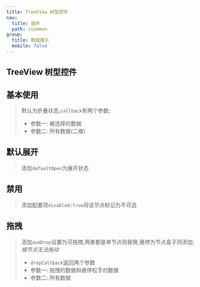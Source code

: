 ```yaml
---
title: TreeView 树型控件
nav:
  title: 组件
  path: /common
group:
  title: 数据展示
  mobile: false
---
```


## TreeView 树型控件


## 基本使用

<code src='./demo/index.jsx'></code>

> 默认为折叠状态,`callback`有两个参数;
> - 参数一: 被选择的数据
> - 参数二: 所有数据(二维)

## 默认展开

<code src='./demo/index2.jsx'></code>

> 添加`defaultOpen`为展开状态

## 禁用

<code src='./demo/index3.jsx'></code>

> 添加配置项`disabled:true`将该节点标记为不可选

## 拖拽

<code src='./demo/index4.tsx'></code>

> 添加`avaDrop`设置为可拖拽,两者都是单节点则替换;悬停为节点盒子则添加;*根节点无法拖动*
> - `dropCallback`返回两个参数
>  - 参数一: 拖拽的数据和悬停松手的数据
>  - 参数二: 所有数据



<API></API>